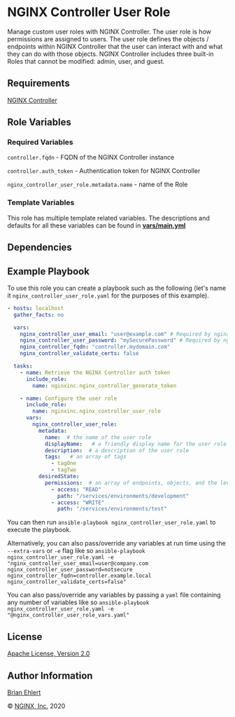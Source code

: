 NGINX Controller User Role
==========================

Manage custom user roles with NGINX Controller.
The user role is how permissions are assigned to users.  The user role defines the objects / endpoints within NGINX Controller that the user can interact with and what they can do with those objects.
NGINX Controller includes three built-in Roles that cannot be modified: admin, user, and guest.

Requirements
------------

[NGINX Controller](https://www.nginx.com/products/nginx-controller/)

Role Variables
--------------

### Required Variables

`controller.fqdn` - FQDN of the NGINX Controller instance

`controller.auth_token` - Authentication token for NGINX Controller

`nginx_controller_user_role.metadata.name` -  name of the Role

### Template Variables

This role has multiple template related variables. The descriptions and defaults for all these variables can be found in **[vars/main.yml](./vars/main.yml)**

Dependencies
------------

Example Playbook
----------------

To use this role you can create a playbook such as the following (let's name it `nginx_controller_user_role.yaml` for the purposes of this example).

```yaml
- hosts: localhost
  gather_facts: no

  vars:
    nginx_controller_user_email: "user@example.com" # Required by nginx_controller_generate_token role
    nginx_controller_user_password: "mySecurePassword" # Required by nginx_controller_generate_token role
    nginx_controller_fqdn: "controller.mydomain.com"
    nginx_controller_validate_certs: false

  tasks:
    - name: Retrieve the NGINX Controller auth token
      include_role:
        name: nginxinc.nginx_controller_generate_token

    - name: Configure the user role
      include_role:
        name: nginxinc.nginx_controller_user_role
      vars:
        nginx_controller_user_role:
          metadata:
            name:  # the name of the user role
            displayName:   # a friendly display name for the user role (spaces and special characters allowed)
            description:  # a description of the user role
            tags:   # an array of tags
              - tagOne
              - tagTwo
          desiredState:
            permissions:  # an array of endpoints, objects, and the level of access
              - access: "READ"
                path: "/services/environments/development"
              - access: "WRITE"
                path: "/services/environments/test"
```

You can then run `ansible-playbook nginx_controller_user_role.yaml` to execute the playbook.

Alternatively, you can also pass/override any variables at run time using the `--extra-vars` or `-e` flag like so `ansible-playbook nginx_controller_user_role.yaml -e "nginx_controller_user_email=user@company.com nginx_controller_user_password=notsecure nginx_controller_fqdn=controller.example.local nginx_controller_validate_certs=false"`

You can also pass/override any variables by passing a `yaml` file containing any number of variables like so `ansible-playbook nginx_controller_user_role.yaml -e "@nginx_controller_user_role_vars.yaml"`

License
-------

[Apache License, Version 2.0](./LICENSE)

Author Information
------------------

[Brian Ehlert](https://github.com/brianehlert)

&copy; [NGINX, Inc.](https://www.nginx.com/) 2020
